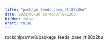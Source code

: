 ```yaml
---
title: "package_feeds_base_rtl88x2bu"
date: 2021-06-20 16:46:07.881265
hidden: false
draft: false
---
```


rockchip/armv8/package_feeds_base_rtl88x2bu

